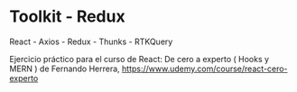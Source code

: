 # Toolkit - Redux

React - Axios - Redux - Thunks - RTKQuery

Ejercicio práctico para el curso de React: De cero a experto ( Hooks y MERN ) de Fernando Herrera, https://www.udemy.com/course/react-cero-experto